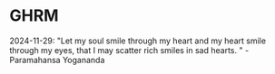 # GHRM

2024-11-29: "Let my soul smile through my heart and my heart smile through my eyes, that I may scatter rich smiles in sad hearts. " - Paramahansa Yogananda
